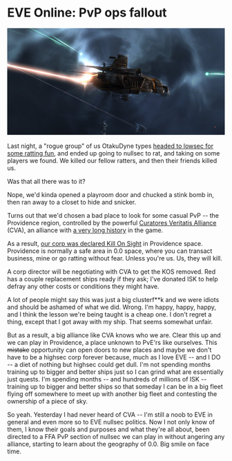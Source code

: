 # EVE Online: PvP ops fallout

![C beams on fire off the shoulder of Orion](../uploads/2009/09/ExeFile-2009-09-08-20-34-50-99.jpg "C beams on fire off the shoulder of Orion")

Last night, a "rogue group" of us OtakuDyne types [headed to lowsec for some ratting fun](../index.php/2009/09/29/eve-online-first-pvp-ops/), and ended up going to nullsec to rat, and taking on some players we found. We killed our fellow ratters, and then their friends killed us. 

Was that all there was to it?

Nope, we'd kinda opened a playroom door and chucked a stink bomb in, then ran away to a closet to hide and snicker.

Turns out that we'd chosen a bad place to look for some casual PvP -- the Providence region, controlled by the powerful [Curatores Veritatis Alliance](http://cva-eve.org/) (CVA), an alliance with [a very long history](http://wiki.eveonline.com/wiki/Curatores_Veritatis_Alliance_%28Player_alliance%29) in the game.

As a result, [our corp was declared Kill On Sight](http://www.graffe.com/forums/showthread.php?t=65898) in Providence space. Providence is normally a safe area in 0.0 space, where you can transact business, mine or go ratting without fear. Unless you're us. Us, they will kill.

A corp director will be negotiating with CVA to get the KOS removed. Red has a couple replacement ships ready if they ask; I've donated ISK to help defray any other costs or conditions they might have.

A lot of people might say this was just a big clusterf**k and we were idiots and should be ashamed of what we did. Wrong. I'm happy, happy, happy, and I think the lesson we're being taught is a cheap one. I don't regret a thing, except that I got away with my ship. That seems somewhat unfair.

But as a result, a big alliance like CVA knows who we are. Clear this up and we can play in Providence, a place unknown to PvE'rs like ourselves. This ~~mistake~~ opportunity can open doors to new places and maybe we don't have to be a highsec corp forever because, much as I love EVE -- and I DO -- a diet of nothing but highsec could get dull. I'm not spending months training up to bigger and better ships just so I can grind what are essentially just quests. I'm spending months -- and hundreds of millions of ISK -- training up to bigger and better ships so that someday I can be in a big fleet flying off somewhere to meet up with another big fleet and contesting the ownership of a piece of sky.

So yeah. Yesterday I had never heard of CVA -- I'm still a noob to EVE in general and even more so to EVE nullsec politics. Now I not only know of them, I know their goals and purposes and what they're all about, been directed to a FFA PvP section of nullsec we can play in without angering any alliance, starting to learn about the geography of 0.0. Big smile on face time.


